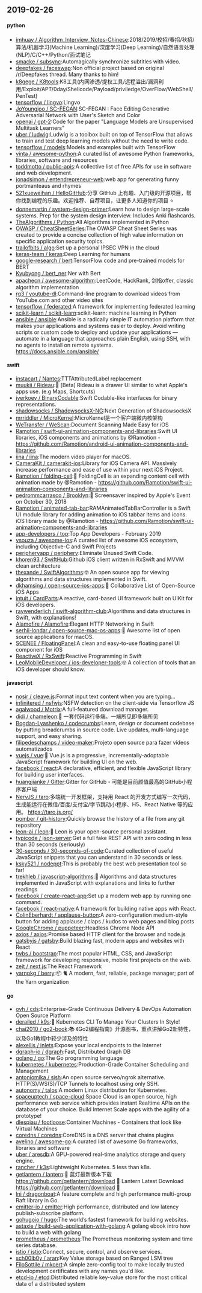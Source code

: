 ## 2019-02-26

#### python
* [imhuay / Algorithm_Interview_Notes-Chinese](https://github.com/imhuay/Algorithm_Interview_Notes-Chinese):2018/2019/校招/春招/秋招/算法/机器学习(Machine Learning)/深度学习(Deep Learning)/自然语言处理(NLP)/C/C++/Python/面试笔记
* [smacke / subsync](https://github.com/smacke/subsync):Automagically synchronize subtitles with video.
* [deepfakes / faceswap](https://github.com/deepfakes/faceswap):Non official project based on original /r/Deepfakes thread. Many thanks to him!
* [k8gege / K8tools](https://github.com/k8gege/K8tools):K8工具(内网渗透/提权工具/远程溢出/漏洞利用/Exploit/APT/0day/Shellcode/Payload/priviledge/OverFlow/WebShell/PenTest)
* [tensorflow / lingvo](https://github.com/tensorflow/lingvo):Lingvo
* [JoYoungjoo / SC-FEGAN](https://github.com/JoYoungjoo/SC-FEGAN):SC-FEGAN : Face Editing Generative Adversarial Network with User's Sketch and Color
* [openai / gpt-2](https://github.com/openai/gpt-2):Code for the paper "Language Models are Unsupervised Multitask Learners"
* [uber / ludwig](https://github.com/uber/ludwig):Ludwig is a toolbox built on top of TensorFlow that allows to train and test deep learning models without the need to write code.
* [tensorflow / models](https://github.com/tensorflow/models):Models and examples built with TensorFlow
* [vinta / awesome-python](https://github.com/vinta/awesome-python):A curated list of awesome Python frameworks, libraries, software and resources
* [toddmotto / public-apis](https://github.com/toddmotto/public-apis):A collective list of free APIs for use in software and web development.
* [jonadsimon / entendrepreneur-web](https://github.com/jonadsimon/entendrepreneur-web):web app for generating funny portmanteaus and rhymes
* [521xueweihan / HelloGitHub](https://github.com/521xueweihan/HelloGitHub):分享 GitHub 上有趣、入门级的开源项目，帮你找到编程的乐趣。欢迎推荐、自荐项目，让更多人知道你的项目
⭐️
* [donnemartin / system-design-primer](https://github.com/donnemartin/system-design-primer):Learn how to design large-scale systems. Prep for the system design interview. Includes Anki flashcards.
* [TheAlgorithms / Python](https://github.com/TheAlgorithms/Python):All Algorithms implemented in Python
* [OWASP / CheatSheetSeries](https://github.com/OWASP/CheatSheetSeries):The OWASP Cheat Sheet Series was created to provide a concise collection of high value information on specific application security topics.
* [trailofbits / algo](https://github.com/trailofbits/algo):Set up a personal IPSEC VPN in the cloud
* [keras-team / keras](https://github.com/keras-team/keras):Deep Learning for humans
* [google-research / bert](https://github.com/google-research/bert):TensorFlow code and pre-trained models for BERT
* [Kyubyong / bert_ner](https://github.com/Kyubyong/bert_ner):Ner with Bert
* [apachecn / awesome-algorithm](https://github.com/apachecn/awesome-algorithm):LeetCode, HackRank, 剑指offer, classic algorithm implementation
* [rg3 / youtube-dl](https://github.com/rg3/youtube-dl):Command-line program to download videos from YouTube.com and other video sites
* [tensorflow / federated](https://github.com/tensorflow/federated):A framework for implementing federated learning
* [scikit-learn / scikit-learn](https://github.com/scikit-learn/scikit-learn):scikit-learn: machine learning in Python
* [ansible / ansible](https://github.com/ansible/ansible):Ansible is a radically simple IT automation platform that makes your applications and systems easier to deploy. Avoid writing scripts or custom code to deploy and update your applications — automate in a language that approaches plain English, using SSH, with no agents to install on remote systems. https://docs.ansible.com/ansible/

#### swift
* [instacart / Nantes](https://github.com/instacart/Nantes):TTTAttributedLabel replacement
* [muukii / Rideau](https://github.com/muukii/Rideau):🎪
[Beta] Rideau is a drawer UI similar to what Apple's apps use. (e.g Maps, Shortcuts)
* [jverkoey / BinaryCodable](https://github.com/jverkoey/BinaryCodable):Swift Codable-like interfaces for binary representations.
* [shadowsocks / ShadowsocksX-NG](https://github.com/shadowsocks/ShadowsocksX-NG):Next Generation of ShadowsocksX
* [mrriddler / MicroKernel](https://github.com/mrriddler/MicroKernel):MicroKernel是一个客户端微内核架构
* [WeTransfer / WeScan](https://github.com/WeTransfer/WeScan):Document Scanning Made Easy for iOS
* [Ramotion / swift-ui-animation-components-and-libraries](https://github.com/Ramotion/swift-ui-animation-components-and-libraries):Swift UI libraries, iOS components and animations by @Ramotion - https://github.com/Ramotion/android-ui-animation-components-and-libraries
* [iina / iina](https://github.com/iina/iina):The modern video player for macOS.
* [CameraKit / camerakit-ios](https://github.com/CameraKit/camerakit-ios):Library for iOS Camera API. Massively increase performance and ease of use within your next iOS Project.
* [Ramotion / folding-cell](https://github.com/Ramotion/folding-cell):📃
FoldingCell is an expanding content cell with animation made by @Ramotion - https://github.com/Ramotion/swift-ui-animation-components-and-libraries
* [pedrommcarrasco / Brooklyn](https://github.com/pedrommcarrasco/Brooklyn):🍎
Screensaver inspired by Apple's Event on October 30, 2018
* [Ramotion / animated-tab-bar](https://github.com/Ramotion/animated-tab-bar):RAMAnimatedTabBarController is a Swift UI module library for adding animation to iOS tabbar items and icons. iOS library made by @Ramotion - https://github.com/Ramotion/swift-ui-animation-components-and-libraries
* [app-developers / top](https://github.com/app-developers/top):Top App Developers - February 2019
* [vsouza / awesome-ios](https://github.com/vsouza/awesome-ios):A curated list of awesome iOS ecosystem, including Objective-C and Swift Projects
* [peripheryapp / periphery](https://github.com/peripheryapp/periphery):Eliminate Unused Swift Code.
* [khoren93 / SwiftHub](https://github.com/khoren93/SwiftHub):Github iOS client written in RxSwift and MVVM clean architecture
* [thexande / SwiftAlgorithms](https://github.com/thexande/SwiftAlgorithms):🤓
An open source app for viewing algorithms and data structures implemented in Swift.
* [dkhamsing / open-source-ios-apps](https://github.com/dkhamsing/open-source-ios-apps):📱
Collaborative List of Open-Source iOS Apps
* [intuit / CardParts](https://github.com/intuit/CardParts):A reactive, card-based UI framework built on UIKit for iOS developers.
* [raywenderlich / swift-algorithm-club](https://github.com/raywenderlich/swift-algorithm-club):Algorithms and data structures in Swift, with explanations!
* [Alamofire / Alamofire](https://github.com/Alamofire/Alamofire):Elegant HTTP Networking in Swift
* [serhii-londar / open-source-mac-os-apps](https://github.com/serhii-londar/open-source-mac-os-apps):🚀
Awesome list of open source applications for macOS.
* [SCENEE / FloatingPanel](https://github.com/SCENEE/FloatingPanel):A clean and easy-to-use floating panel UI component for iOS
* [ReactiveX / RxSwift](https://github.com/ReactiveX/RxSwift):Reactive Programming in Swift
* [LeoMobileDeveloper / ios-developer-tools](https://github.com/LeoMobileDeveloper/ios-developer-tools):🤓
A collection of tools that an iOS developer should know.

#### javascript
* [nosir / cleave.js](https://github.com/nosir/cleave.js):Format input text content when you are typing...
* [infinitered / nsfwjs](https://github.com/infinitered/nsfwjs):NSFW detection on the client-side via Tensorflow JS
* [agalwood / Motrix](https://github.com/agalwood/Motrix):A full-featured download manager.
* [didi / chameleon](https://github.com/didi/chameleon):🦎
一套代码运行多端，一端所见即多端所见
* [Bogdan-Lyashenko / codecrumbs](https://github.com/Bogdan-Lyashenko/codecrumbs):Learn, design or document codebase by putting breadcrumbs in source code. Live updates, multi-language support, and easy sharing.
* [filipedeschamps / video-maker](https://github.com/filipedeschamps/video-maker):Projeto open source para fazer vídeos automatizados
* [vuejs / vue](https://github.com/vuejs/vue):🖖
Vue.js is a progressive, incrementally-adoptable JavaScript framework for building UI on the web.
* [facebook / react](https://github.com/facebook/react):A declarative, efficient, and flexible JavaScript library for building user interfaces.
* [huangjianke / Gitter](https://github.com/huangjianke/Gitter):Gitter for GitHub - 可能是目前颜值最高的GitHub小程序客户端
* [NervJS / taro](https://github.com/NervJS/taro):多端统一开发框架，支持用 React 的开发方式编写一次代码，生成能运行在微信/百度/支付宝/字节跳动小程序、H5、React Native 等的应用。 https://taro.js.org/
* [pomber / git-history](https://github.com/pomber/git-history):Quickly browse the history of a file from any git repository
* [leon-ai / leon](https://github.com/leon-ai/leon):🧠 Leon is your open-source personal assistant.
* [typicode / json-server](https://github.com/typicode/json-server):Get a full fake REST API with zero coding in less than 30 seconds (seriously)
* [30-seconds / 30-seconds-of-code](https://github.com/30-seconds/30-seconds-of-code):Curated collection of useful JavaScript snippets that you can understand in 30 seconds or less.
* [ksky521 / nodeppt](https://github.com/ksky521/nodeppt):This is probably the best web presentation tool so far!
* [trekhleb / javascript-algorithms](https://github.com/trekhleb/javascript-algorithms):📝
Algorithms and data structures implemented in JavaScript with explanations and links to further readings
* [facebook / create-react-app](https://github.com/facebook/create-react-app):Set up a modern web app by running one command.
* [facebook / react-native](https://github.com/facebook/react-native):A framework for building native apps with React.
* [ColinEberhardt / applause-button](https://github.com/ColinEberhardt/applause-button):A zero-configuration medium-style button for adding applause / claps / kudos to web pages and blog posts
* [GoogleChrome / puppeteer](https://github.com/GoogleChrome/puppeteer):Headless Chrome Node API
* [axios / axios](https://github.com/axios/axios):Promise based HTTP client for the browser and node.js
* [gatsbyjs / gatsby](https://github.com/gatsbyjs/gatsby):Build blazing fast, modern apps and websites with React
* [twbs / bootstrap](https://github.com/twbs/bootstrap):The most popular HTML, CSS, and JavaScript framework for developing responsive, mobile first projects on the web.
* [zeit / next.js](https://github.com/zeit/next.js):The React Framework
* [yarnpkg / berry](https://github.com/yarnpkg/berry):📦
🐈
A modern, fast, reliable, package manager; part of the Yarn organization

#### go
* [ovh / cds](https://github.com/ovh/cds):Enterprise-Grade Continuous Delivery & DevOps Automation Open Source Platform
* [derailed / k9s](https://github.com/derailed/k9s):🐶
Kubernetes CLI To Manage Your Clusters In Style!
* [chai2010 / go2-book](https://github.com/chai2010/go2-book):📚
《Go2编程指南》开源图书，重点讲解Go2新特性，以及Go1教程中较少涉及的特性
* [alexellis / inlets](https://github.com/alexellis/inlets):Expose your local endpoints to the Internet
* [dgraph-io / dgraph](https://github.com/dgraph-io/dgraph):Fast, Distributed Graph DB
* [golang / go](https://github.com/golang/go):The Go programming language
* [kubernetes / kubernetes](https://github.com/kubernetes/kubernetes):Production-Grade Container Scheduling and Management
* [antoniomika / sish](https://github.com/antoniomika/sish):An open source serveo/ngrok alternative. HTTP(S)/WS(S)/TCP Tunnels to localhost using only SSH.
* [autonomy / talos](https://github.com/autonomy/talos):A modern Linux distribution for Kubernetes.
* [spaceuptech / space-cloud](https://github.com/spaceuptech/space-cloud):Space Cloud is an open source, high performance web service which provides instant Realtime APIs on the database of your choice. Build Internet Scale apps with the agility of a prototype!
* [dlespiau / footloose](https://github.com/dlespiau/footloose):Container Machines - Containers that look like Virtual Machines
* [coredns / coredns](https://github.com/coredns/coredns):CoreDNS is a DNS server that chains plugins
* [avelino / awesome-go](https://github.com/avelino/awesome-go):A curated list of awesome Go frameworks, libraries and software
* [uber / aresdb](https://github.com/uber/aresdb):A GPU-powered real-time analytics storage and query engine.
* [rancher / k3s](https://github.com/rancher/k3s):Lightweight Kubernetes. 5 less than k8s.
* [getlantern / lantern](https://github.com/getlantern/lantern):🔴
蓝灯最新版本下载 https://github.com/getlantern/download
🔴
Lantern Latest Download https://github.com/getlantern/download
🔴
* [lni / dragonboat](https://github.com/lni/dragonboat):A feature complete and high performance multi-group Raft library in Go.
* [emitter-io / emitter](https://github.com/emitter-io/emitter):High performance, distributed and low latency publish-subscribe platform.
* [gohugoio / hugo](https://github.com/gohugoio/hugo):The world’s fastest framework for building websites.
* [astaxie / build-web-application-with-golang](https://github.com/astaxie/build-web-application-with-golang):A golang ebook intro how to build a web with golang
* [prometheus / prometheus](https://github.com/prometheus/prometheus):The Prometheus monitoring system and time series database.
* [istio / istio](https://github.com/istio/istio):Connect, secure, control, and observe services.
* [sch00lb0y / aran](https://github.com/sch00lb0y/aran):Key Value storage based on Ranged LSM tree
* [FiloSottile / mkcert](https://github.com/FiloSottile/mkcert):A simple zero-config tool to make locally trusted development certificates with any names you'd like.
* [etcd-io / etcd](https://github.com/etcd-io/etcd):Distributed reliable key-value store for the most critical data of a distributed system
